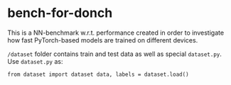 # bench-for-donch
This is a NN-benchmark w.r.t. performance created in order to investigate how fast PyTorch-based models are trained on different devices.

`/dataset` folder contains train and test data as well as special `dataset.py`. Use `dataset.py` as:
>
`
from dataset import dataset
data, labels = dataset.load()
`
